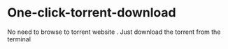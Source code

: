 # One-click-torrent-download
No need to browse to torrent website . Just download the torrent from the terminal
